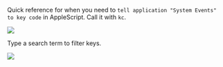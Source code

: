 Quick reference for when you need to `tell application "System Events" to key code` in AppleScript. Call it with `kc`.

![](https://i.imgur.com/KHDOVU8.png)

Type a search term to filter keys.

![](https://i.imgur.com/lROgksC.png)
